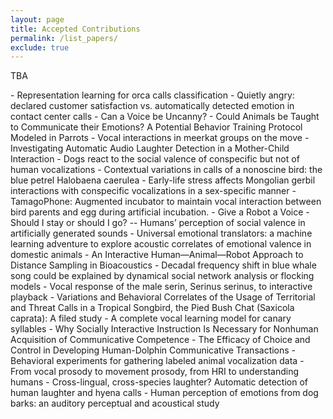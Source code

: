 ```yaml
---
layout: page
title: Accepted Contributions
permalink: /list_papers/
exclude: true
---
```

TBA
<!-->
- Representation learning for orca calls classification
- Quietly angry: declared customer satisfaction vs. automatically detected emotion in contact center calls 
- Can a Voice be Uncanny?
- Could Animals be Taught to Communicate their Emotions? A Potential Behavior Training Protocol Modeled in Parrots
- Vocal interactions in meerkat groups on the move 
- Investigating Automatic Audio Laughter Detection in a Mother-Child Interaction
- Dogs react to the social valence of conspecific but not of human vocalizations
- Contextual variations in calls of a nonoscine bird: the blue petrel Halobaena caerulea
- Early-life stress affects Mongolian gerbil interactions with conspecific vocalizations in a sex-specific manner
- TamagoPhone: Augmented incubator to maintain vocal interaction between bird parents and egg during artificial incubation.
- Give a Robot a Voice
- Should I stay or should I go? -- Humans’ perception of social valence in artificially generated sounds
- Universal emotional translators: a machine learning adventure to explore acoustic correlates of emotional valence in domestic animals
- An Interactive Human—Animal—Robot Approach to Distance Sampling in Bioacoustics
- Decadal frequency shift in blue whale song could be explained by dynamical social network analysis or flocking models
- Vocal response of the male serin, Serinus serinus, to interactive playback
- Variations and Behavioral Correlates of the Usage of Territorial and Threat Calls in a Tropical Songbird, the Pied Bush Chat (Saxicola caprata):  A filed study
- A complete vocal learning model for canary syllables
- Why Socially Interactive Instruction Is Necessary for Nonhuman Acquisition of Communicative Competence
- The Efficacy of Choice and Control in Developing Human-Dolphin Communicative Transactions
- Behavioral experiments for gathering labeled animal vocalization data
- From vocal prosody to movement prosody, from HRI to understanding humans
- Cross-lingual, cross-species laughter? Automatic detection of human laughter and hyena calls
- Human perception of emotions from dog barks: an auditory perceptual and acoustical study
